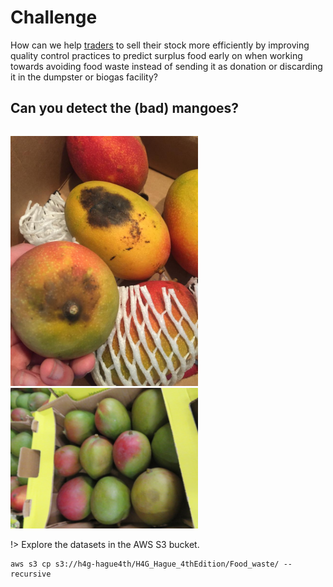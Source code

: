 # Challenge
How can we help <ins>traders</ins> to sell their stock more efficiently by improving quality control practices to predict surplus food early on when working towards avoiding food waste instead of sending it as donation or discarding it in the dumpster or biogas facility?


## Can you detect the (bad) mangoes? 
```img 
```
<img width="300px" src="https://raw.githubusercontent.com/Hackathon-for-Good/H4G_Hague_4thEdition/main/Food%20waste/4cb197c9-b5f2-4621-967a-d10091f0f13a.JPG">

<img width="300px" src="https://raw.githubusercontent.com/Hackathon-for-Good/H4G_Hague_4thEdition/main/Food%20waste/3a3c3e2a-4ac2-4969-a534-aff8a4b2b078.JPG"> 




!> Explore the datasets in the AWS S3 bucket. 
```AWS CLI
aws s3 cp s3://h4g-hague4th/H4G_Hague_4thEdition/Food_waste/ --recursive
```



